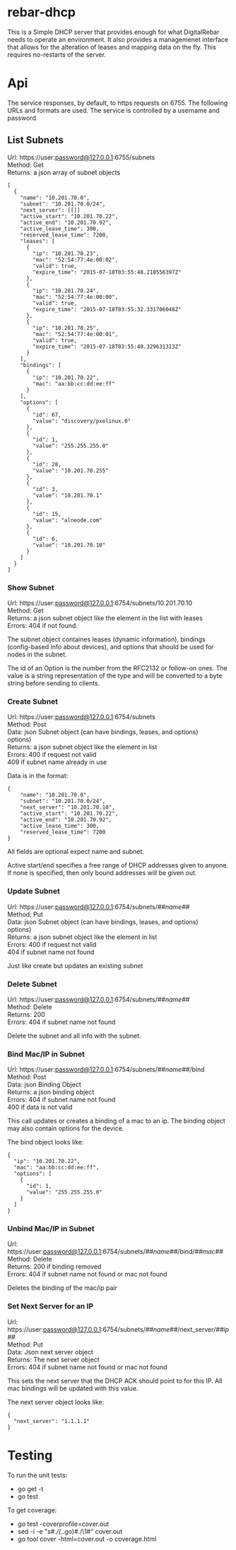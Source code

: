 # rebar-dhcp

This is a Simple DHCP server that provides enough for what DigitalRebar
needs to operate an environment.  It also provides a managemenet interface
that allows for the alteration of leases and mapping data on the fly.
This requires no-restarts of the server.

# Api

The service responses, by default, to https requests on 6755.  The following URLs and
formats are used.  The service is controlled by a username and password.

## List Subnets

Url: https://user:password@127.0.0.1:6755/subnets  
Method: Get  
Returns: a json array of subnet objects

```
[
  {
    "name": "10.201.70.0",
    "subnet": "10.201.70.0/24",
    "next_server": [[]]
    "active_start": "10.201.70.22",
    "active_end": "10.201.70.92",
    "active_lease_time": 300,
    "reserved_lease_time": 7200,
    "leases": [
      {
        "ip": "10.201.70.23",
        "mac": "52:54:77:4e:00:02",
        "valid": true,
        "expire_time": "2015-07-18T03:55:48.210556397Z"
      },
      {
        "ip": "10.201.70.24",
        "mac": "52:54:77:4e:00:00",
        "valid": true,
        "expire_time": "2015-07-18T03:55:32.331706048Z"
      },
      {
        "ip": "10.201.70.25",
        "mac": "52:54:77:4e:00:01",
        "valid": true,
        "expire_time": "2015-07-18T03:55:40.329631313Z"
      }
    ],
    "bindings": [
      {
        "ip": "10.201.70.22",
        "mac": "aa:bb:cc:dd:ee:ff"
      }
    ],
    "options": [
      {
        "id": 67,
        "value": "discovery/pxelinux.0"
      },
      {
        "id": 1,
        "value": "255.255.255.0"
      },
      {
        "id": 28,
        "value": "10.201.70.255"
      },
      {
        "id": 3,
        "value": "10.201.70.1"
      },
      {
        "id": 15,
        "value": "alneode.com"
      },
      {
        "id": 6,
        "value": "10.201.70.10"
      }
    ]
  }
]
```

### Show Subnet

Url: https://user:password@127.0.0.1:6754/subnets/10.201.70.10  
Method: Get  
Returns: a json subnet object like the element in the list with leases  
Errors: 404 if not found.

The subnet object containes leases (dynamic information), bindings
(config-based info about devices), and options that should be used 
for nodes in the subnet.

The id of an Option is the number from the RFC2132 or follow-on ones.
The value is a string representation of the type and will be converted
to a byte string before sending to clients.

### Create Subnet

Url: https://user:password@127.0.0.1:6754/subnets  
Method: Post  
Data: json Subnet object (can have bindings, leases, and options)  
options)  
Returns: a json subnet object like the element in list  
Errors: 400 if request not valid  
        409 if subnet name already in use

Data is in the format:
```
{
    "name": "10.201.70.0",
    "subnet": "10.201.70.0/24",
    "next_server": "10.201.70.10",
    "active_start": "10.201.70.22",
    "active_end": "10.201.70.92",
    "active_lease_time": 300,
    "reserved_lease_time": 7200
}
```

All fields are optional expect name and subnet.

Active start/end specifies a free range of DHCP addresses given to
anyone.  If none is specified, then only bound addresses will be given
out.

### Update Subnet

Url: https://user:password@127.0.0.1:6754/subnets/*##name##*  
Method: Put  
Data: json Subnet object (can have bindings, leases, and options)  
options)  
Returns: a json subnet object like the element in list  
Errors: 400 if request not valid  
        404 if subnet name not found

Just like create but updates an existing subnet

### Delete Subnet

Url: https://user:password@127.0.0.1:6754/subnets/*##name##*  
Method: Delete  
Returns: 200  
Errors: 404 if subnet name not found

Delete the subnet and all info with the subnet.


### Bind Mac/IP in Subnet

Url: https://user:password@127.0.0.1:6754/subnets/*##name##*/bind  
Method: Post  
Data: json Binding Object  
Returns: a json binding object  
Errors: 404 if subnet name not found  
        400 if data is not valid

This call updates or creates a binding of a mac to an ip.
The binding object may also contain options for the device.

The bind object looks like:
```
{
  "ip": "10.201.70.22",
  "mac": "aa:bb:cc:dd:ee:ff",
  "options": [
    {
      "id": 1,
      "value": "255.255.255.0"
    }
  ]
}

```

### Unbind Mac/IP in Subnet

Url: https://user:password@127.0.0.1:6754/subnets/*##name##*/bind/*##mac##*  
Method: Delete  
Returns: 200 if binding removed  
Errors: 404 if subnet name not found or mac not found

Deletes the binding of the mac/ip pair

### Set Next Server for an IP

Url: https://user:password@127.0.0.1:6754/subnets/*##name##*/next_server/*##ip##*  
Method: Put  
Data: Json next server object  
Returns: The next server object  
Errors: 404 if subnet name not found or mac not found

This sets the next server that the DHCP ACK should point to
for this IP.  All mac bindings will be updated with this value.

The next server object looks like:
```
{
  "next_server": "1.1.1.1"
}

```


# Testing

To run the unit tests:

* go get -t
* go test

To get coverage:

* go test -coverprofile=cover.out
* sed -i -e "s#.*/\(.*\.go\)#\./\\1#" cover.out 
* go tool cover -html=cover.out -o coverage.html

